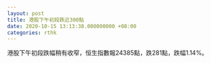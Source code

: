 ```yaml
---
layout: post
title: 港股下午初段跌近300點
date: 2020-10-15 13:13:38.000000000 +08:00
categories: rthk
---
```


港股下午初段跌幅稍有收窄，恒生指數報24385點，跌281點，跌幅1.14%。
